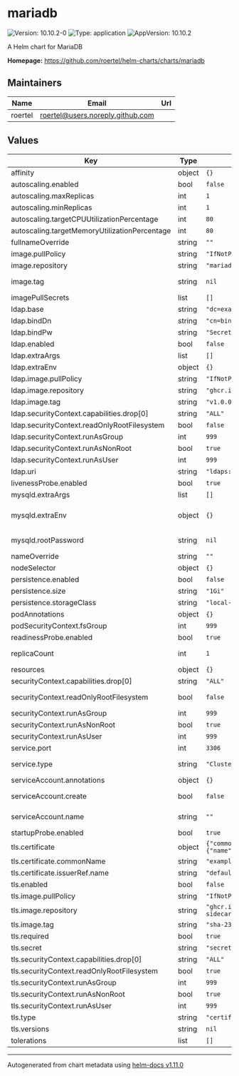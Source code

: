 # mariadb

![Version: 10.10.2-0](https://img.shields.io/badge/Version-10.10.2--0-informational?style=flat-square) ![Type: application](https://img.shields.io/badge/Type-application-informational?style=flat-square) ![AppVersion: 10.10.2](https://img.shields.io/badge/AppVersion-10.10.2-informational?style=flat-square)

A Helm chart for MariaDB

**Homepage:** <https://github.com/roertel/helm-charts/charts/mariadb>

## Maintainers

| Name | Email | Url |
| ---- | ------ | --- |
| roertel | <roertel@users.noreply.github.com> |  |

## Values

| Key | Type | Default | Description |
|-----|------|---------|-------------|
| affinity | object | `{}` |  |
| autoscaling.enabled | bool | `false` | Not supported at this time. |
| autoscaling.maxReplicas | int | `1` |  |
| autoscaling.minReplicas | int | `1` |  |
| autoscaling.targetCPUUtilizationPercentage | int | `80` |  |
| autoscaling.targetMemoryUtilizationPercentage | int | `80` |  |
| fullnameOverride | string | `""` |  |
| image.pullPolicy | string | `"IfNotPresent"` |  |
| image.repository | string | `"mariadb"` | Image to use for deploying. |
| image.tag | string | `nil` | Override the image tag whose default is the chart appVersion. |
| imagePullSecrets | list | `[]` |  |
| ldap.base | string | `"dc=example,dc=com"` | LDAP search base in DC= format |
| ldap.bindDn | string | `"cn=bind,ou=system,dc=example,dc=com"` | LDAP bind user |
| ldap.bindPw | string | `"SecretPasswordChangeMe"` | LDAP bind password |
| ldap.enabled | bool | `false` | Enable LDAP authentication to MariaDB |
| ldap.extraArgs | list | `[]` | Extra arguments to pass to nslcd |
| ldap.extraEnv | object | `{}` | Extra environment variables to set. |
| ldap.image.pullPolicy | string | `"IfNotPresent"` | Image pull policy |
| ldap.image.repository | string | `"ghcr.io/roertel/docker-nslcd-sidecar"` | Image to use for the LDAP sidecar |
| ldap.image.tag | string | `"v1.0.0-1"` | Image tag |
| ldap.securityContext.capabilities.drop[0] | string | `"ALL"` |  |
| ldap.securityContext.readOnlyRootFilesystem | bool | `false` | Needs to be false if templates are in use |
| ldap.securityContext.runAsGroup | int | `999` |  |
| ldap.securityContext.runAsNonRoot | bool | `true` |  |
| ldap.securityContext.runAsUser | int | `999` |  |
| ldap.uri | string | `"ldaps://ldap.example.com/"` | LDAP URI or comma-delimited URI list |
| livenessProbe.enabled | bool | `true` | Enable the liveness probe |
| mysqld.extraArgs | list | `[]` | Extra arguments to pass to mysqld |
| mysqld.extraEnv | object | `{}` | See https://github.com/docker-library/docs/tree/master/mariadb#environment-variables |
| mysqld.rootPassword | string | `nil` | Administrative (root) password or one will be generated for you |
| nameOverride | string | `""` |  |
| nodeSelector | object | `{}` |  |
| persistence.enabled | bool | `false` | Enable the database to persist across restarts. |
| persistence.size | string | `"1Gi"` | Database size. |
| persistence.storageClass | string | `"local-path"` | Storage Class for the persistent volume |
| podAnnotations | object | `{}` |  |
| podSecurityContext.fsGroup | int | `999` |  |
| readinessProbe.enabled | bool | `true` | Enable the readiness probe |
| replicaCount | int | `1` | Number of replicas. Only 1 is currently supported. |
| resources | object | `{}` |  |
| securityContext.capabilities.drop[0] | string | `"ALL"` |  |
| securityContext.readOnlyRootFilesystem | bool | `false` | Some temp files are required. You can mount a temp to emptyDir or RW root |
| securityContext.runAsGroup | int | `999` |  |
| securityContext.runAsNonRoot | bool | `true` |  |
| securityContext.runAsUser | int | `999` |  |
| service.port | int | `3306` | Port to listen on |
| service.type | string | `"ClusterIP"` | Service type. Change this to expose outside of K8s |
| serviceAccount.annotations | object | `{}` | Annotations to add to the service account |
| serviceAccount.create | bool | `false` | Specifies whether a service account should be created |
| serviceAccount.name | string | `""` | If not set and create is true, a name is generated using the fullname template |
| startupProbe.enabled | bool | `true` | Enable the startup probe |
| tls.certificate | object | `{"commonName":"example.com","issuerRef":{"name":"default"},"optional":{}}` | Mandatory if `type` is `certificate`. |
| tls.certificate.commonName | string | `"example.com"` | Set to the FQDN of your server |
| tls.certificate.issuerRef.name | string | `"default"` | This is most likely not correct for your setup. |
| tls.enabled | bool | `false` | Enable TLS. |
| tls.image.pullPolicy | string | `"IfNotPresent"` | Image pull policy |
| tls.image.repository | string | `"ghcr.io/roertel/docker-mariadb-tls-sidecar"` | Image to use for the TLS refresher sidecar |
| tls.image.tag | string | `"sha-2381010"` | Image tag |
| tls.required | bool | `true` | Require clients to connect with TLS? |
| tls.secret | string | `"secret-name"` | key, cert & chain values. |
| tls.securityContext.capabilities.drop[0] | string | `"ALL"` |  |
| tls.securityContext.readOnlyRootFilesystem | bool | `true` |  |
| tls.securityContext.runAsGroup | int | `999` |  |
| tls.securityContext.runAsNonRoot | bool | `true` |  |
| tls.securityContext.runAsUser | int | `999` |  |
| tls.type | string | `"certificate"` | TLS source: certificate or secret |
| tls.versions | string | `nil` | Allowed TLS versions (TLSv1.2,TLSv1.3) |
| tolerations | list | `[]` |  |

----------------------------------------------
Autogenerated from chart metadata using [helm-docs v1.11.0](https://github.com/norwoodj/helm-docs/releases/v1.11.0)
